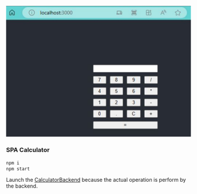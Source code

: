 ![Alt text](diagram.png?raw=true "diagram")

### SPA Calculator
```
npm i
npm start
```

Launch the [CalculatorBackend](https://github.com/daparic/CalculatorBackend.git) because the
actual operation is perform by the backend.
